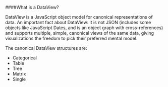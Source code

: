 ####What is a DataView?

DataView is a JavaScript object model for canonical representations of data. An important fact about DataView: it is not JSON (includes some objects like JavaScript Dates, and is an object graph with cross-references) and supports multiple, simple, canonical views of the same data, giving visualizations the freedom to pick their preferred mental model.

The canonical DataView structures are:
* Categorical
* Table
* Tree
* Matrix
* Single